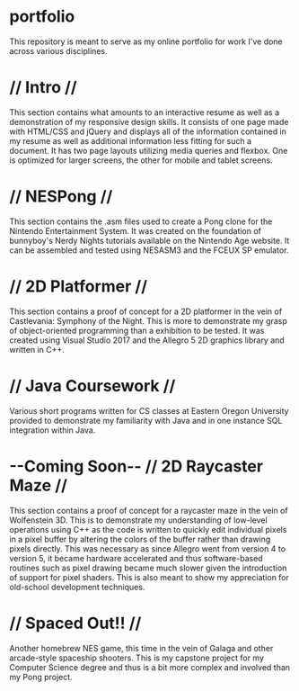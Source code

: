 # portfolio
This repository is meant to serve as my online portfolio for work I've done across various disciplines.

// Intro //
=
This section contains what amounts to an interactive resume as well as a demonstration of my responsive design skills.
It consists of one page made with HTML/CSS and jQuery and displays all of the information contained in my resume as well
as additional information less fitting for such a document. It has two page layouts utilizing media queries and flexbox.
One is optimized for larger screens, the other for mobile and tablet screens.

// NESPong //
=
This section contains the .asm files used to create a Pong clone for the Nintendo Entertainment System. It was created
on the foundation of bunnyboy's Nerdy Nights tutorials available on the Nintendo Age website. It can be assembled and
tested using NESASM3 and the FCEUX SP emulator.

// 2D Platformer //
=
This section contains a proof of concept for a 2D platformer in the vein of Castlevania: Symphony of the Night. This is
more to demonstrate my grasp of object-oriented programming than a exhibition to be tested. It was created using Visual
Studio 2017 and the Allegro 5 2D graphics library and written in C++.

// Java Coursework //
=
Various short programs written for CS classes at Eastern Oregon University provided to demonstrate my familiarity with Java
and in one instance SQL integration within Java.

--Coming Soon--
// 2D Raycaster Maze //
=
This section contains a proof of concept for a raycaster maze in the vein of Wolfenstein 3D. This is to demonstrate my
understanding of low-level operations using C++ as the code is written to quickly edit individual pixels in a pixel buffer
by altering the colors of the buffer rather than drawing pixels directly. This was necessary as since Allegro went from
version 4 to version 5, it became hardware accelerated and thus software-based routines such as pixel drawing became much
slower given the introduction of support for pixel shaders. This is also meant to show my appreciation for old-school
development techniques.

// Spaced Out!! //
=
Another homebrew NES game, this time in the vein of Galaga and other arcade-style spaceship shooters. This is my capstone
project for my Computer Science degree and thus is a bit more complex and involved than my Pong project.
